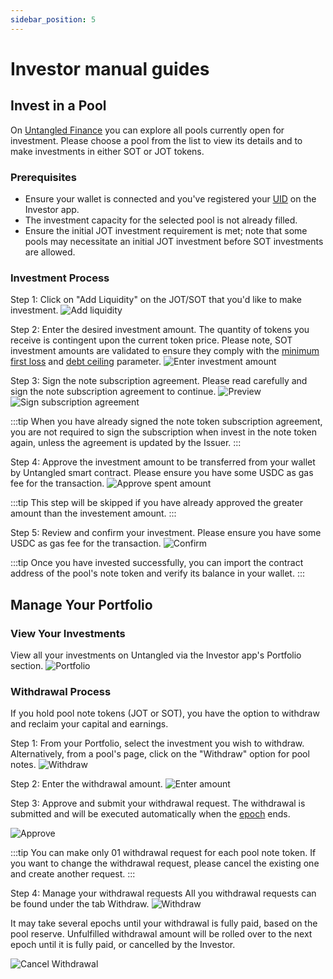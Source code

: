 ```yaml
---
sidebar_position: 5
---
```


# Investor manual guides
## Invest in a Pool

On [Untangled Finance](https://untangled.finance) you can explore all pools currently open for investment.
Please choose a pool from the list to view its details and to make investments in either SOT or JOT tokens.

### Prerequisites

- Ensure your wallet is connected and you've registered your [UID](./unique-identity) on the Investor app.
- The investment capacity for the selected pool is not already filled.
- Ensure the initial JOT investment requirement is met; note that some pools may necessitate an initial JOT investment before SOT investments are allowed.

### Investment Process

Step 1: Click on "Add Liquidity" on the JOT/SOT that you'd like to make investment.
![Add liquidity](./img/invest/add-liquid.png)

Step 2: Enter the desired investment amount. 
The quantity of tokens you receive is contingent upon the current token price. 
Please note, SOT investment amounts are validated to ensure they comply with the [minimum first loss](./securitization-on-blockchain#minimum-first-loss) and [debt ceiling](./securitization-on-blockchain#debt-ceiling) parameter.
![Enter investment amount](./img/invest/enter-investment-amount.png)

Step 3: Sign the note subscription agreement.
Please read carefully and sign the note subscription agreement to continue.
![Preview](./img/invest/preview-1.png)
![Sign subscription agreement](./img/invest/sign-subscription-agreement.png)

:::tip
When you have already signed the note token subscription agreement, you are not required to sign the subscription when invest in the note token again, unless the agreement is updated by the Issuer.
:::

Step 4: Approve the investment amount to be transferred from your wallet by Untangled smart contract.
Please ensure you have some USDC as gas fee for the transaction.
![Approve spent amount](./img/invest/preview-2.png)

:::tip
This step will be skipped if you have already approved the greater amount than the investement amount.
:::

Step 5: Review and confirm your investment.
Please ensure you have some USDC as gas fee for the transaction.
![Confirm](./img/invest/confirm-investment.png)

:::tip
Once you have invested successfully, you can import the contract address of the pool's note token and verify its balance in your wallet.
:::

## Manage Your Portfolio

### View Your Investments
View all your investments on Untangled via the Investor app's Portfolio section.
![Portfolio](./img/invest/portfolio.png)

### Withdrawal Process
If you hold pool note tokens (JOT or SOT), you have the option to withdraw and reclaim your capital and earnings.


Step 1: From your Portfolio, select the investment you wish to withdraw. Alternatively, from a pool's page, click on the "Withdraw" option for pool notes.
![Withdraw](./img/invest/withdrawal-trigger-1.png)

Step 2: Enter the withdrawal amount.
![Enter amount](./img/invest/enter-withdrawal-amount.png)

Step 3: Approve and submit your withdrawal request.
The withdrawal is submitted and will be executed automatically when the [epoch](./securitization-on-blockchain#epoch) ends.

![Approve](./img/invest/approve-withdrawal.png)

:::tip
You can make only 01 withdrawal request for each pool note token.
If you want to change the withdrawal request, please cancel the existing one and create another request.
:::

Step 4: Manage your withdrawal requests
All you withdrawal requests can be found under the tab Withdraw.
![Withdraw](./img/invest/withdraw-list.png)

It may take several epochs until your withdrawal is fully paid, based on the pool reserve.
Unfulfilled withdrawal amount will be rolled over to the next epoch until it is fully paid, or cancelled by the Investor.

![Cancel Withdrawal](./img/invest/cancel-withdrawal.png)
